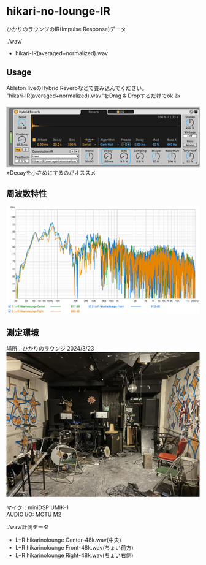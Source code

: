 # hikari-no-lounge-IR
ひかりのラウンジのIR(Impulse Response)データ

./wav/  
- hikari-IR(averaged+normalized).wav

## Usage

Ableton liveのHybrid Reverbなどで畳み込んでください。  
"hikari-IR(averaged+normalized).wav"をDrag & Dropするだけでok 👍

![abletom](./images/ableton-settings.png)
※Decayを小さめにするのがオススメ


## 周波数特性
![freq-responce](./images/hikarinolounge-frequecy-responce-all.png)

## 測定環境

場所：ひかりのラウンジ 2024/3/23  
![hikari](./images/hikari.jpeg)

マイク：miniDSP UMIK-1  
AUDIO I/O: MOTU M2

./wav/計測データ

- L+R hikarinolounge Center-48k.wav(中央)
- L+R hikarinolounge Front-48k.wav(ちょい前方)
- L+R hikarinolounge Right-48k.wav(ちょい右側)

